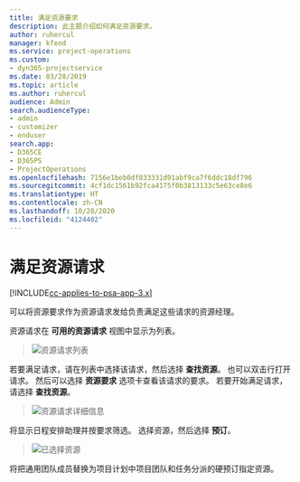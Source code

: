 ```yaml
---
title: 满足资源要求
description: 此主题介绍如何满足资源要求。
author: ruhercul
manager: kfend
ms.service: project-operations
ms.custom:
- dyn365-projectservice
ms.date: 03/28/2019
ms.topic: article
ms.author: ruhercul
audience: Admin
search.audienceType:
- admin
- customizer
- enduser
search.app:
- D365CE
- D365PS
- ProjectOperations
ms.openlocfilehash: 7156e1beb0df033331d91abf9ca7f6ddc18df796
ms.sourcegitcommit: 4cf1dc1561b92fca4175f0b3813133c5e63ce8e6
ms.translationtype: HT
ms.contentlocale: zh-CN
ms.lasthandoff: 10/28/2020
ms.locfileid: "4124402"
---
```

# <a name="fulfilling-resource-requests"></a>满足资源请求

[!INCLUDE[cc-applies-to-psa-app-3.x](../includes/cc-applies-to-psa-app-3x.md)]

可以将资源要求作为资源请求发给负责满足这些请求的资源经理。

资源请求在 **可用的资源请求** 视图中显示为列表。

> ![资源请求列表](media/Resource-Management-image59.png)

若要满足请求，请在列表中选择该请求，然后选择 **查找资源**。 也可以双击行打开请求。 然后可以选择 **资源要求** 选项卡查看该请求的要求。 若要开始满足请求，请选择 **查找资源**。

> ![资源请求详细信息](media/Resource-Management-image60.png)

将显示日程安排助理并按要求筛选。 选择资源，然后选择 **预订**。

> ![已选择资源](media/Resource-Management-image61.png)

将把通用团队成员替换为项目计划中项目团队和任务分派的硬预订指定资源。
